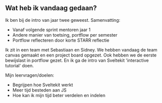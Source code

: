 ## Wat heb ik vandaag gedaan?
Ik ben bij de intro van jaar twee geweest. 
Samenvatting:
- Vanaf volgende sprint mentoren jaar 1
- Andere manier van toetsing, portflow per semester
- Portflow reflecteren door korte STARR reflectie

Ik zit in een team met Sebastiaan en Sidney. We hebben vandaag de team canvas gemaakt en een project board opgezet. Ook hebben we de eerste bewijslast in portflow gezet. En ik ga de intro van Sveltekit 'interactive tutorial' doen.

Mijn leervragen/doelen:
- Begrijpen hoe Sveltekit werkt
- Meer tijd besteden aan JS
- Hoe kan ik mijn tijd beter verdelen en  indelen 